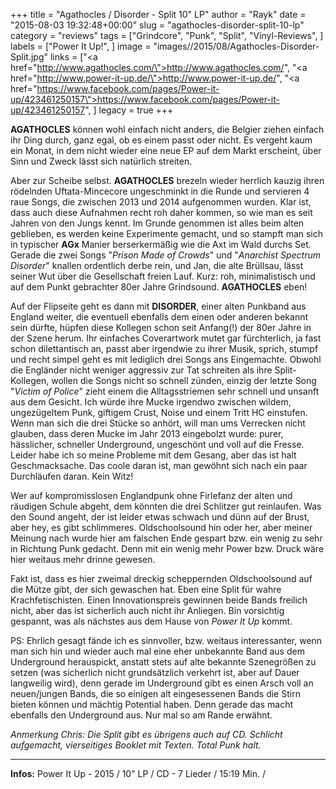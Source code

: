 +++
title = "Agathocles / Disorder - Split 10\" LP"
author = "Rayk"
date = "2015-08-03 19:32:48+00:00"
slug = "agathocles-disorder-split-10-lp"
category = "reviews"
tags = ["Grindcore", "Punk", "Split", "Vinyl-Reviews", ]
labels = ["Power It Up!", ]
image = "images//2015/08/Agathocles-Disorder-Split.jpg"
links = ["<a href=\"http://www.agathocles.com/\">http://www.agathocles.com/</a>", "<a href=\"http://www.power-it-up.de/\">http://www.power-it-up.de/</a>", "<a href=\"https://www.facebook.com/pages/Power-it-up/423461250157\">https://www.facebook.com/pages/Power-it-up/423461250157</a>", ]
legacy = true
+++

**AGATHOCLES** können wohl einfach nicht anders, die Belgier ziehen einfach ihr Ding durch, ganz egal, ob es einem passt oder nicht. Es vergeht kaum ein Monat, in dem nicht wieder eine neue EP auf dem Markt erscheint, über Sinn und Zweck lässt sich natürlich streiten.

Aber zur Scheibe selbst. **AGATHOCLES** brezeln wieder herrlich kauzig ihren rödelnden Uftata-Mincecore ungeschminkt in die Runde und servieren 4 raue Songs, die zwischen 2013 und 2014 aufgenommen wurden. Klar ist, dass auch diese Aufnahmen recht roh daher kommen, so wie man es seit Jahren von den Jungs kennt.
Im Grunde genommen ist alles beim alten geblieben, es werden keine Experimente gemacht, und so stampft man sich in typischer **AGx** Manier berserkermäßig wie die Axt im Wald durchs Set. Gerade die zwei Songs "_Prison Made of Crowds_" und "_Anarchist Spectrum Disorder_" knallen ordentlich derbe rein, und Jan, die alte Brüllsau, lässt seiner Wut über die Gesellschaft freien Lauf.
Kurz: roh, minimalistisch und auf dem Punkt gebrachter 80er Jahre Grindsound. **AGATHOCLES** eben!

Auf der Flipseite geht es dann mit **DISORDER**, einer alten Punkband aus England weiter, die eventuell ebenfalls dem einen oder anderen bekannt sein dürfte, hüpfen diese Kollegen schon seit Anfang(!) der 80er Jahre in der Szene herum. Ihr einfaches Coverartwork mutet gar fürchterlich, ja fast schon dilettantisch an, passt aber irgendwie zu ihrer Musik, sprich, stumpf und recht simpel geht es mit lediglich drei Songs ans Eingemachte.
Obwohl die Engländer nicht weniger aggressiv zur Tat schreiten als ihre Split-Kollegen, wollen die Songs nicht so schnell zünden, einzig der letzte Song "_Victim of Police_" zieht einem die Alltagsstriemen sehr schnell und unsanft aus dem Gesicht.
Ich würde ihre Mucke irgendwo zwischen wildem, ungezügeltem Punk, giftigem Crust, Noise und einem Tritt HC einstufen. Wenn man sich die drei Stücke so anhört, will man ums Verrecken nicht glauben, dass deren Mucke im Jahr 2013 eingebolzt wurde: purer, hässlicher, schneller Underground, ungeschönt und voll auf die Fresse.
Leider habe ich so meine Probleme mit dem Gesang, aber das ist halt Geschmacksache. Das coole daran ist, man gewöhnt sich nach ein paar Durchläufen daran. Kein Witz!

Wer auf kompromisslosen Englandpunk ohne Firlefanz der alten und räudigen Schule abgeht, dem könnten die drei Schlitzer gut reinlaufen. Was den Sound angeht, der ist leider etwas schwach und dünn auf der Brust, aber hey, es gibt schlimmeres. Oldschoolsound hin oder her, aber meiner Meinung nach wurde hier am falschen Ende gespart bzw. ein wenig zu sehr in Richtung Punk gedacht. Denn mit ein wenig mehr Power bzw. Druck wäre hier weitaus mehr drinne gewesen.

Fakt ist, dass es hier zweimal dreckig scheppernden Oldschoolsound auf die Mütze gibt, der sich gewaschen hat. Eben eine Split für wahre Krachfetischisten. Einen Innovationspreis gewinnen beide Bands freilich nicht, aber das ist sicherlich auch nicht ihr Anliegen. Bin vorsichtig gespannt, was als nächstes aus dem Hause von _Power It Up_ kommt.

PS: Ehrlich gesagt fände ich es sinnvoller, bzw. weitaus interessanter, wenn man sich hin und wieder auch mal eine eher unbekannte Band aus dem Underground herauspickt, anstatt stets auf alte bekannte Szenegrößen zu setzen (was sicherlich nicht grundsätzlich verkehrt ist, aber auf Dauer langweilig wird), denn gerade im Underground gibt es einen Arsch voll an neuen/jungen Bands, die so einigen alt eingesessenen Bands die Stirn bieten können und mächtig Potential haben. Denn gerade das macht ebenfalls den Underground aus. Nur mal so am Rande erwähnt.

_Anmerkung Chris: Die Split gibt es übrigens auch auf CD. Schlicht aufgemacht, vierseitiges Booklet mit Texten. Total Punk halt._



---
**Infos:**
Power It Up - 2015 / 
10" LP / CD - 7 Lieder / 15:19 Min. / 
